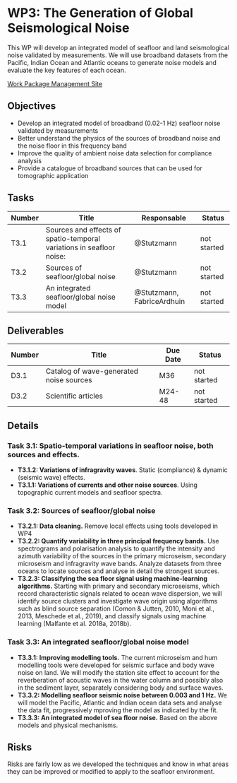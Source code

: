 # WP3: The Generation of Global Seismological Noise

This WP will develop an integrated model of seafloor and land seismological noise validated by
measurements. We will use broadband datasets from the Pacific, Indian Ocean and Atlantic oceans to
generate noise models and evaluate the key features of each ocean.

[Work Package Management Site](https://resana.numerique.gouv.fr/public/perimetre/consulter/121579#)

## Objectives

- Develop an integrated model of broadband (0.02-1 Hz) seafloor noise validated by measurements
- Better understand the physics of the sources of broadband noise and the noise floor in this
frequency band
- Improve the quality of ambient noise data selection for compliance analysis
- Provide a catalogue of broadband sources that can be used for tomographic application

## Tasks

| Number | Title | Responsable | Status |
| ------ | ------ | ---------- | ------ |
| T3.1   | Sources and effects of spatio-temporal variations in seafloor noise: | @Stutzmann | not started |
| T3.2 | Sources of seafloor/global noise | @Stutzmann |  not started |
| T3.3  | An integrated seafloor/global noise model | @Stutzmann, FabriceArdhuin | not started |

## Deliverables

| Number | Title | Due Date | Status |
| ------ | ------ | ---------- | ------ |
| D3.1  | Catalog of wave-generated noise sources | M36 | not started |
| D3.2 | Scientific articles | M24-48 | not started |

## Details

### Task 3.1: Spatio-temporal variations in seafloor noise, both sources and effects.
- **T3.1.2: Variations of infragravity waves**. Static (compliance) & dynamic (seismic wave) effects.
- **T3.1.1: Variations of currents and other noise sources**. Using topographic current models and
  seafloor spectra.

### Task 3.2: Sources of seafloor/global noise
- **T3.2.1: Data cleaning.** Remove local effects using tools developed in WP4
- **T3.2.2: Quantify variability in three principal frequency bands.** Use spectrograms and polarisation
  analysis to quantify the intensity and azimuth variability of the sources in the primary microseism,
  secondary microseism and infragravity wave bands.
  Analyze datasets from three oceans to locate sources and analyse in detail the strongest sources.
- **T3.2.3: Classifying the sea floor signal using machine-learning algorithms.**
  Starting with primary and secondary microseisms, which record characteristic signals related to ocean wave dispersion,
  we will identify source clusters and investigate wave origin using algorithms such as blind source separation
  (Comon & Jutten, 2010, Moni et al., 2013, Meschede et al., 2019), and classify signals using machine
  learning (Malfante et al. 2018a, 2018b).

### Task 3.3: An integrated seafloor/global noise model
- **T3.3.1: Improving modelling tools.**
  The current microseism and hum modelling tools were developed for seismic surface and body wave noise on land.
  We will modify the station site effect to account for the reverberation of acoustic waves in the water column
  and possibly also in the sediment layer, separately considering body and surface waves.
- **T3.3.2: Modelling seafloor seismic noise between 0.003 and 1 Hz.**
  We will model the Pacific, Atlantic and Indian ocean data sets and analyse the data fit, progressively
  mproving the model as indicated by the fit.
- **T3.3.3: An integrated model of sea floor noise.** Based on the above models and physical mechanisms.


## Risks
Risks are fairly low as we developed the techniques and know in what areas they can be improved or modified to apply to the seafloor environment.
